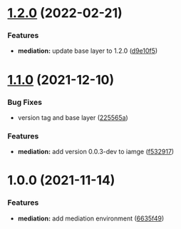 # [1.2.0](https://github.com/datashield/docker-jupyter-rstudio-base/compare/@datashield/rstudio-jupyter-mediation-v1.1.0...@datashield/rstudio-jupyter-mediation-v1.2.0) (2022-02-21)


### Features

* **mediation:** update base layer to 1.2.0 ([d9e10f5](https://github.com/datashield/docker-jupyter-rstudio-base/commit/d9e10f5a1a2f96edce30b229489944b12ce6beaf))

# [1.1.0](https://github.com/datashield/docker-jupyter-rstudio-base/compare/@datashield/rstudio-jupyter-mediation-v1.0.0...@datashield/rstudio-jupyter-mediation-v1.1.0) (2021-12-10)


### Bug Fixes

* version tag and base layer ([225565a](https://github.com/datashield/docker-jupyter-rstudio-base/commit/225565aa7df27bcf314bb442b1a73e538ada970c))


### Features

* **mediation:** add version 0.0.3-dev to iamge ([f532917](https://github.com/datashield/docker-jupyter-rstudio-base/commit/f53291739f5d1818d755c64d3b663fb2b2d4f3f0))

# 1.0.0 (2021-11-14)


### Features

* **mediation:** add mediation environment ([6635f49](https://github.com/datashield/docker-jupyter-rstudio-base/commit/6635f49e09e0487c54f7013c8de477f489e99813))
